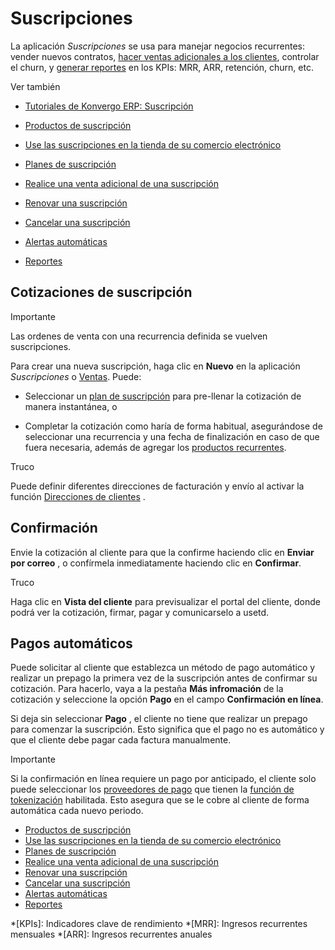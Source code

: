 # Suscripciones

La aplicación _Suscripciones_ se usa para manejar negocios recurrentes: vender
nuevos contratos, [hacer ventas adicionales a los
clientes](subscriptions/upselling), controlar el churn, y [generar
reportes](subscriptions/reports) en los KPIs: MRR, ARR, retención, churn,
etc.

<div class="alert alert-secondary">
<p class="alert-title">
Ver también</p><ul>
<li><p><a href="https://www.odoo.com/slides/subscription-20">Tutoriales de Konvergo ERP: Suscripción</a></p></li>
<li><p><a href="subscriptions/products">Productos de suscripción</a></p></li>
<li><p><a href="subscriptions/ecommerce">Use las suscripciones en la tienda de su comercio electrónico</a></p></li>
<li><p><a href="subscriptions/plans">Planes de suscripción</a></p></li>
<li><p><a href="subscriptions/upselling">Realice una venta adicional de una suscripción</a></p></li>
<li><p><a href="subscriptions/renewals">Renovar una suscripción</a></p></li>
<li><p><a href="subscriptions/closing">Cancelar una suscripción</a></p></li>
<li><p><a href="subscriptions/automatic_alerts">Alertas automáticas</a></p></li>
<li><p><a href="subscriptions/reports">Reportes</a></p></li>
</ul>
</div>

## Cotizaciones de suscripción

<div class="alert alert-warning">
<p class="alert-title">
Importante</p><p>Las ordenes de venta con una recurrencia definida se vuelven suscripciones.</p>
</div>

Para crear una nueva suscripción, haga clic en **Nuevo** en la aplicación
_Suscripciones_ o [Ventas](../sales). Puede:

  * Seleccionar un [plan de suscripción](subscriptions/plans) para pre-llenar la cotización de manera instantánea, o

  * Completar la cotización como haría de forma habitual, asegurándose de seleccionar una recurrencia y una fecha de finalización en caso de que fuera necesaria, además de agregar los [productos recurrentes](subscriptions/products).

<div class="alert alert-info">
<p class="alert-title">
Truco</p><p>Puede definir diferentes direcciones de facturación y envío al activar la función  <a href="../finance/accounting/customer_invoices/customer_addresses">Direcciones de clientes</a> .</p>
</div>

## Confirmación

Envie la cotización al cliente para que la confirme haciendo clic en **Enviar
por correo** , o confírmela inmediatamente haciendo clic en **Confirmar**.

<div class="alert alert-info">
<p class="alert-title">
Truco</p><p>Haga clic en <b>Vista del cliente</b> para previsualizar el portal del cliente, donde podrá ver la cotización, firmar, pagar  y comunicarselo a usetd.</p>
</div>

## Pagos automáticos

Puede solicitar al cliente que establezca un método de pago automático y
realizar un prepago la primera vez de la suscripción antes de confirmar su
cotización. Para hacerlo, vaya a la pestaña **Más infromación** de la
cotización y seleccione la opción **Pago** en el campo **Confirmación en
línea**.

Si deja sin seleccionar **Pago** , el cliente no tiene que realizar un prepago
para comenzar la suscripción. Esto significa que el pago no es automático y
que el cliente debe pagar cada factura manualmente.

<div class="alert alert-warning">
<p class="alert-title">
Importante</p><p>Si la confirmación en línea requiere un pago por anticipado, el cliente solo puede seleccionar los <a href="../finance/payment_providers#payment-providers-supported-providers"><span class="std std-ref">proveedores de pago</span></a> que tienen la <a href="../finance/payment_providers#payment-providers-tokenization"><span class="std std-ref">función de tokenización</span></a> habilitada. Esto asegura que se le cobre al cliente de forma automática cada nuevo periodo.</p>
</div>

  * [Productos de suscripción](subscriptions/products)
  * [Use las suscripciones en la tienda de su comercio electrónico](subscriptions/ecommerce)
  * [Planes de suscripción](subscriptions/plans)
  * [Realice una venta adicional de una suscripción](subscriptions/upselling)
  * [Renovar una suscripción](subscriptions/renewals)
  * [Cancelar una suscripción](subscriptions/closing)
  * [Alertas automáticas](subscriptions/automatic_alerts)
  * [Reportes](subscriptions/reports)

  *[KPIs]: Indicadores clave de rendimiento
  *[MRR]: Ingresos recurrentes mensuales
  *[ARR]: Ingresos recurrentes anuales

